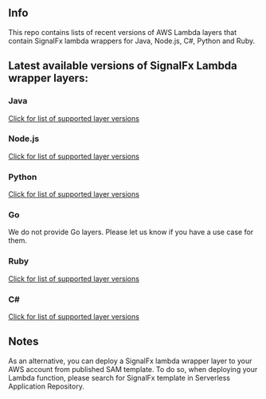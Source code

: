 <h2>Info</h2>
This repo contains lists of recent versions of AWS Lambda layers that contain SignalFx lambda wrappers for Java, Node.js, C#, Python and Ruby.

<h2>Latest available versions of SignalFx Lambda wrapper layers:</h2>

<h3>Java</h3>

[Click for list of supported layer versions](./java/JAVA.md)
 
<h3>Node.js</h3>

[Click for list of supported layer versions](./node/NODEJS.md)

<h3>Python</h3>

[Click for list of supported layer versions](./python/PYTHON.md)

<h3>Go</h3>
We do not provide Go layers. 
Please let us know if you have a use case for them. 

<h3>Ruby</h3>

[Click for list of supported layer versions](./ruby/RUBY.md)

<h3>C#</h3>

[Click for list of supported layer versions](./csharp/CSHARP.md)

<h2>Notes</h2>
As an alternative, you can deploy a SignalFx lambda wrapper layer to your AWS account from published SAM template. To do so, when deploying your Lambda function, please search for SignalFx template in Serverless Application Repository.


<!--
For maintainers: commits to this repo are made automatically when a build and integration testing in signalfx-lambda-layers repo pass.-->
